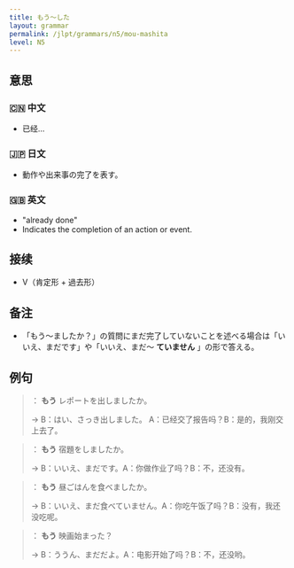 ```yaml
---
title: もう〜した
layout: grammar
permalink: /jlpt/grammars/n5/mou-mashita
level: N5
---
```


## 意思

### 🇨🇳 中文

- 已经…

### 🇯🇵 日文

- 動作や出来事の完了を表す。

### 🇬🇧 英文

- "already done"
- Indicates the completion of an action or event.

## 接续

- V（肯定形 + 過去形）

## 备注

- 「もう〜ましたか？」の質問にまだ完了していないことを述べる場合は「いいえ、まだです」や「いいえ、まだ〜 **ていません** 」の形で答える。

## 例句

> ： **もう** レポートを出しましたか。
>
> → B：はい、さっき出しました。 A：已经交了报告吗？B：是的，我刚交上去了。

> ： **もう** 宿題をしましたか。
>
> → B：いいえ、まだです。A：你做作业了吗？B：不，还没有。

> ： **もう** 昼ごはんを食べましたか。
>
> → B：いいえ、まだ食べていません。A：你吃午饭了吗？B：没有，我还没吃呢。

> ： **もう** 映画始まった？
>
> → B：ううん、まだだよ。A：电影开始了吗？B：不，还没哟。

